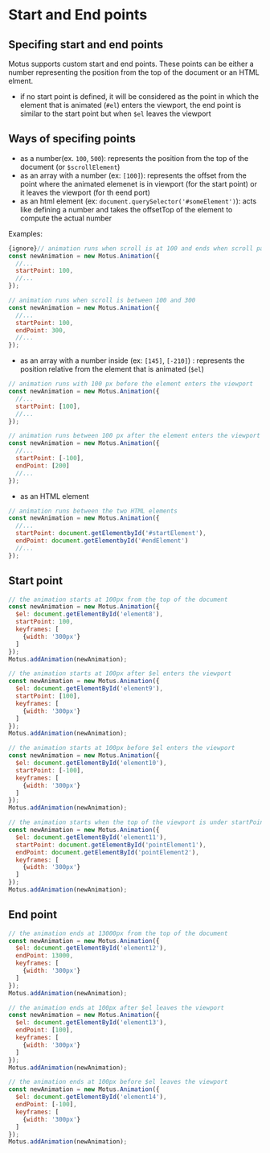 # Start and End points
## Specifing start and end points
Motus supports custom start and end points. These points can be either a number representing the position from the top of the document or an HTML elment.

- if no start point is defined, it will be considered as the point in which the element that is animated (`#el`) enters the viewport, the end point is similar to the start point but when `$el` leaves the viewport

## Ways of specifing points

- as a number(ex. `100`, `500`): represents the position from the top of the document (or `$scrollElement`)
- as an array with a number (ex: `[100]`): represents the offset from the point where the animated elemenet is in viewport (for the start point) or it leaves the viewport
(for th eend port)
- as an html element (ex: `document.querySelector('#someElement')`): acts like defining a number and takes the offsetTop of the element to compute the actual number

Examples:
```js
{ignore}// animation runs when scroll is at 100 and ends when scroll passes $el
const newAnimation = new Motus.Animation({
  //...
  startPoint: 100,
  //...
});
```

```js {ignore}
// animation runs when scroll is between 100 and 300
const newAnimation = new Motus.Animation({
  //...
  startPoint: 100,
  endPoint: 300,
  //...
});
```

- as an array with a number inside (ex: `[145]`, `[-210]`) : represents the position relative from the element that is animated (`$el`)

```js {ignore}
// animation runs with 100 px before the element enters the viewport
const newAnimation = new Motus.Animation({
  //...
  startPoint: [100],
  //...
});
```

```js {ignore}
// animation runs between 100 px after the element enters the viewport and 200 px before element leaves the viewport
const newAnimation = new Motus.Animation({
  //...
  startPoint: [-100],
  endPoint: [200]
  //...
});
```

- as an HTML element

```js {ignore}
// animation runs between the two HTML elements
const newAnimation = new Motus.Animation({
  //...
  startPoint: document.getElementbyId('#startElement'),
  endPoint: document.getElementbyId('#endElement')
  //...
});
```

## Start point

```js
// the animation starts at 100px from the top of the document
const newAnimation = new Motus.Animation({
  $el: document.getElementById('element8'),
  startPoint: 100,
  keyframes: [
    {width: '300px'}
  ]
});
Motus.addAnimation(newAnimation);
```
<!--- [start code] -->
<div class="box" id="element8"></div>
<!--- [end code] -->

```js
// the animation starts at 100px after $el enters the viewport
const newAnimation = new Motus.Animation({
  $el: document.getElementById('element9'),
  startPoint: [100],
  keyframes: [
    {width: '300px'}
  ]
});
Motus.addAnimation(newAnimation);
```
<!--- [start code] -->
<div class="box" id="element9"></div>
<!--- [end code] -->

```js
// the animation starts at 100px before $el enters the viewport
const newAnimation = new Motus.Animation({
  $el: document.getElementById('element10'),
  startPoint: [-100],
  keyframes: [
    {width: '300px'}
  ]
});
Motus.addAnimation(newAnimation);
```
<!--- [start code] -->
<div class="box" id="element10"></div>
<!--- [end code] -->

<!--- [start code] -->
<div class="box pointing-element point-start" id="pointElement1"></div>
<!--- [end code] -->

```js
// the animation starts when the top of the viewport is under startPoint element
const newAnimation = new Motus.Animation({
  $el: document.getElementById('element11'),
  startPoint: document.getElementById('pointElement1'),
  endPoint: document.getElementById('pointElement2'),
  keyframes: [
    {width: '300px'}
  ]
});
Motus.addAnimation(newAnimation);
```
<!--- [start code] -->
<div class="box pointing-element point-end" id="pointElement2"></div>
<!--- [end code] -->

<!--- [start code] -->
<div class="box bg-purple" id="element11"></div>
<!--- [end code] -->

## End point

```js
// the animation ends at 13000px from the top of the document
const newAnimation = new Motus.Animation({
  $el: document.getElementById('element12'),
  endPoint: 13000,
  keyframes: [
    {width: '300px'}
  ]
});
Motus.addAnimation(newAnimation);
```
<!--- [start co de] -->
<div class="box" id="element12"></div>
<!--- [end code] -->

```js
// the animation ends at 100px after $el leaves the viewport
const newAnimation = new Motus.Animation({
  $el: document.getElementById('element13'),
  endPoint: [100],
  keyframes: [
    {width: '300px'}
  ]
});
Motus.addAnimation(newAnimation);
```
<!--- [start code] -->
<div class="box" id="element13"></div>
<!--- [end code] -->

```js
// the animation ends at 100px before $el leaves the viewport
const newAnimation = new Motus.Animation({
  $el: document.getElementById('element14'),
  endPoint: [-100],
  keyframes: [
    {width: '300px'}
  ]
});
Motus.addAnimation(newAnimation);
```

<!--- [start code] -->
<div class="box" id="element14"></div>
<!--- [end code] -->

